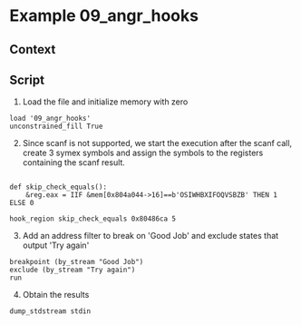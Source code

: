 # Example 09_angr_hooks
## Context

## Script

1. Load the file and initialize memory with zero
```
load '09_angr_hooks'
unconstrained_fill True
```
2. Since scanf is not supported, we start the execution after the scanf call, create 3 symex symbols and assign the symbols to the registers containing the scanf result.
```

def skip_check_equals():
    &reg.eax = IIF &mem[0x804a044->16]==b'OSIWHBXIFOQVSBZB' THEN 1 ELSE 0

hook_region skip_check_equals 0x80486ca 5

```
3. Add an address filter to break on 'Good Job' and exclude states that output 'Try again'
```
breakpoint (by_stream "Good Job")
exclude (by_stream "Try again")
run
```

4. Obtain the results
```
dump_stdstream stdin
```